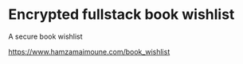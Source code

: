 # Encrypted fullstack book wishlist

A secure book wishlist

https://www.hamzamaimoune.com/book_wishlist
